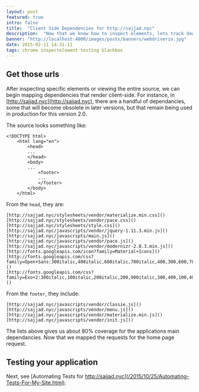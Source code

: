 ```yaml
---
layout: post
featured: true
intro: false
title:  "Client Side Dependencies for http://sajjad.nyc"
description:  "Now that we know how to inspect elements, lets track down some dependencies for a standard web application."
banner: "http://localhost:4000/images/posts/banners/webdriverio.jpg"
date: 2015-02-11 14:31:11
tags: chrome inspectelement testing blackbox
---
```


## Get those urls

After inspecting specific elements or viewing the entire source, we can begin mapping dependencies that render client-side. For instance, in [http://sajjad.nyc](http://sajjad.nyc), there are a handful of dependancies, some that will become obsolete in later versions, but that remain being used in production for this version 2.0. 

The source looks something like:

	<!DOCTYPE html>
		<html lang="en">
			<head>
			...
			</head>
			<body>
			...
				<footer>
				...
				</footer>
			</body>
		</html>

From the `head`, they are:

	[http://sajjad.nyc/stylesheets/vendor/materialize.min.css]()
	[http://sajjad.nyc/stylesheets/vendor/pace.css]()
	[http://sajjad.nyc/stylesheets/style.css]()
	[http://sajjad.nyc/javascripts/vendor/jquery-1.11.3.min.js]()
	[http://sajjad.nyc/javascripts/main.js]()
	[http://sajjad.nyc/javascripts/vendor/pace.js]()
	[http://sajjad.nyc/javascripts/vendor/modernizr-2.8.3.min.js]()
	[http://fonts.googleapis.com/icon?family=Material+Icons]()
	[http://fonts.googleapis.com/css?family=Open+Sans:300italic,400italic,600italic,700italic,400,300,600,700,800]()
	[http://fonts.googleapis.com/css?family=Exo+2:300italic,100italic,200italic,200,900italic,300,400,100,400italic,900]()

From the `footer`, they include:

	[http://sajjad.nyc/javascripts/vendor/classie.js]()
	[http://sajjad.nyc/javascripts/vendor/menu.js]()
	[http://sajjad.nyc/javascripts/vendor/materialize.min.js]()
	[http://sajjad.nyc/javascripts/vendor/init.js]()

The lists above gives us about 80% coverage for the applications main dependancies. Now that we mapped the requests for the home page request.

## Testing your application

Next, see [Automating Tests for http://sajjad.nyc](/2015/10/25/Automating-Tests-For-My-Site.html). 